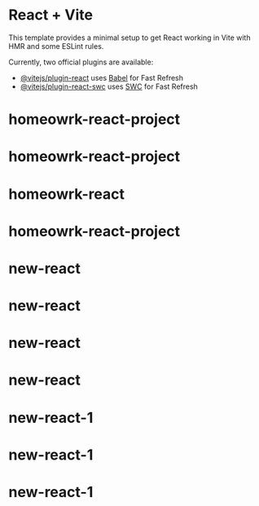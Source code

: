 # React + Vite

This template provides a minimal setup to get React working in Vite with HMR and some ESLint rules.

Currently, two official plugins are available:

- [@vitejs/plugin-react](https://github.com/vitejs/vite-plugin-react/blob/main/packages/plugin-react/README.md) uses [Babel](https://babeljs.io/) for Fast Refresh
- [@vitejs/plugin-react-swc](https://github.com/vitejs/vite-plugin-react-swc) uses [SWC](https://swc.rs/) for Fast Refresh
# homeowrk-react-project
# homeowrk-react-project
# homeowrk-react
# homeowrk-react-project
# new-react
# new-react
# new-react
# new-react
# new-react-1
# new-react-1
# new-react-1
